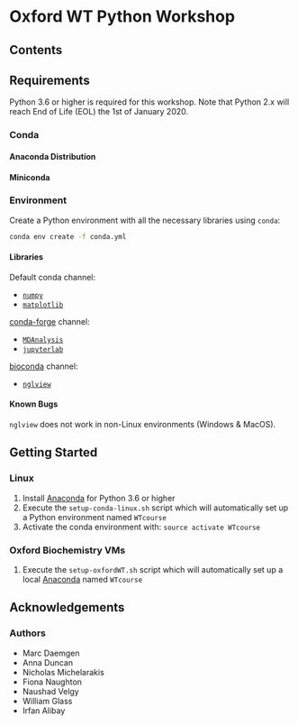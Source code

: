 # Oxford WT Python Workshop

## Contents

## Requirements

Python 3.6 or higher is required for this workshop. Note that Python 2.x will reach End of Life (EOL) the 1st of January 2020.

### Conda

#### Anaconda Distribution

#### Miniconda

### Environment

Create a Python environment with all the necessary libraries using `conda`:

```bash
conda env create -f conda.yml
```

#### Libraries

Default conda channel:

* [`numpy`](https://numpy.org/)
* [`matplotlib`](https://matplotlib.org/)

[conda-forge](https://conda-forge.org/) channel:

* [`MDAnalysis`](https://www.mdanalysis.org/)
* [`jupyterlab`](https://jupyterlab.readthedocs.io/en/stable/)

[bioconda](http://bioconda.github.io/) channel:

* [`nglview`](http://nglviewer.org/nglview/latest/)

#### Known Bugs

`nglview` does not work in non-Linux environments (Windows & MacOS).

## Getting Started

### Linux

1. Install [Anaconda](https://www.anaconda.com/download/) for Python 3.6 or higher
2. Execute the `setup-conda-linux.sh` script which will automatically set up a Python environment named `WTcourse`
3. Activate the conda environment with: `source activate WTcourse`

### Oxford Biochemistry VMs

1. Execute the `setup-oxfordWT.sh` script which will automatically set up a local [Anaconda](https://www.anaconda.com/download/) named `WTcourse`

## Acknowledgements

### Authors

* Marc Daemgen
* Anna Duncan
* Nicholas Michelarakis
* Fiona Naughton
* Naushad Velgy
* William Glass
* Irfan Alibay
